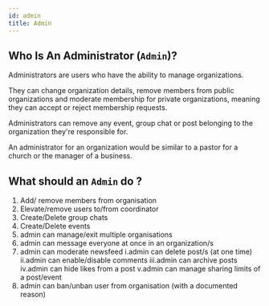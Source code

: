 ```yaml
---
id: admin
title: Admin
---
```


## Who Is An Administrator (`Admin`)?

Administrators are users who have the ability to manage organizations.

They can change organization details, remove members from public organizations and moderate membership for private organizations, meaning they can accept or reject membership requests.

Administrators can remove any event, group chat or post belonging to the organization they're responsible for.

An administrator for an organization would be similar to a pastor for a church or the manager of a business.

## What should an `Admin` do ?

1. Add/ remove members from organisation
2. Elevate/remove users to/from coordinator
3. Create/Delete group chats
4. Create/Delete events
5. admin can manage/exit multiple organisations
6. admin can message everyone at once in an organization/s
7. admin can moderate newsfeed
    i.admin can delete post/s (at one time)
    ii.admin can enable/disable comments
    iii.admin can archive posts
    iv.admin can hide likes from a post
    v.admin can manage sharing limits of a post/event
8. admin can ban/unban user from organisation (with a documented reason)
